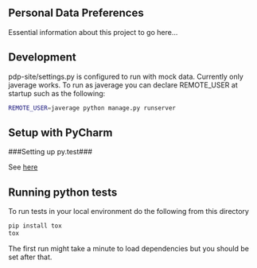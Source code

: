 Personal Data Preferences
-------------------------

Essential information about this project to go here...

Development
-----------

pdp-site/settings.py is configured to run with mock data. Currently
only javerage works.  To run as javerage you can declare REMOTE_USER
at startup such as the following:

```bash
REMOTE_USER=javerage python manage.py runserver
```

Setup with PyCharm
------------------

###Setting up py.test###

See [here](https://wiki.cac.washington.edu/x/MqUnB)



Running python tests
--------------------

To run tests in your local environment do the following from this
directory

```bash
pip install tox
tox
```

The first run might take a minute to load dependencies but you should
be set after that.